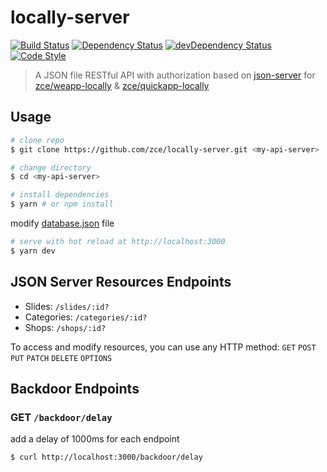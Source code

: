# locally-server

[![Build Status][travis-image]][travis-url]
[![Dependency Status][dependency-image]][dependency-url]
[![devDependency Status][devdependency-image]][devdependency-url]
[![Code Style][style-image]][style-url]

> A JSON file RESTful API with authorization based on [json-server](https://github.com/typicode/json-server) for [zce/weapp-locally](https://github.com/zce/weapp-locally) & [zce/quickapp-locally](https://github.com/zce/quickapp-locally)

## Usage

```sh
# clone repo
$ git clone https://github.com/zce/locally-server.git <my-api-server>

# change directory
$ cd <my-api-server>

# install dependencies
$ yarn # or npm install
```

modify [database.json](database.json) file

```sh
# serve with hot reload at http://localhost:3000
$ yarn dev
```

## JSON Server Resources Endpoints

- Slides: `/slides/:id?`
- Categories: `/categories/:id?`
- Shops: `/shops/:id?`

To access and modify resources, you can use any HTTP method: `GET` `POST` `PUT` `PATCH` `DELETE` `OPTIONS`

## Backdoor Endpoints

### GET `/backdoor/delay`

add a delay of 1000ms for each endpoint

```sh
$ curl http://localhost:3000/backdoor/delay
```

[travis-image]: https://img.shields.io/travis/zce/locally-server.svg
[travis-url]: https://travis-ci.org/zce/locally-server
[dependency-image]: https://img.shields.io/david/zce/locally-server.svg
[dependency-url]: https://david-dm.org/zce/locally-server
[devdependency-image]: https://img.shields.io/david/dev/zce/locally-server.svg
[devdependency-url]: https://david-dm.org/zce/locally-server?type=dev
[style-image]: https://img.shields.io/badge/code%20style-standard-brightgreen.svg
[style-url]: https://standardjs.com/
